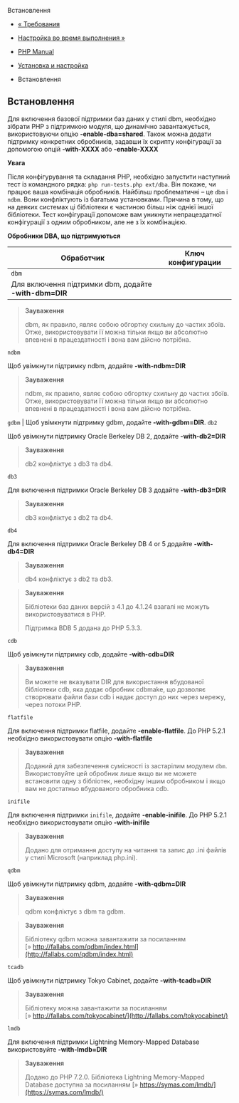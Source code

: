Встановлення

-   [« Требования](dba.requirements.html)
    
-   [Настройка во время выполнения »](dba.configuration.html)
    
-   [PHP Manual](index.html)
    
-   [Установка и настройка](dba.setup.html)
    
-   Встановлення
    

## Встановлення

Для включення базової підтримки баз даних у стилі dbm, необхідно зібрати PHP з підтримкою модуля, що динамічно завантажується, використовуючи опцію **\-enable-dba=shared**. Також можна додати підтримку конкретних обробників, задавши їх скрипту конфігурації за допомогою опцій **\-with-XXXX** або **\-enable-XXXX**

**Увага**

Після конфігурування та складання PHP, необхідно запустити наступний тест із командного рядка: `php run-tests.php ext/dba`. Він покаже, чи працює ваша комбінація обробників. Найбільш проблематичні – це `dbm` і `ndbm`. Вони конфліктують із багатьма установками. Причина в тому, що на деяких системах ці бібліотеки є частиною більш ніж однієї іншої бібліотеки. Тест конфігурації допоможе вам уникнути непрацездатної конфігурації з одним обробником, але не з їх комбінацією.

**Обробники DBA, що підтримуються**

| Обработчик | Ключ конфигурации |
| --- | --- |
| `dbm` |  |
| Для включення підтримки dbm, додайте **\-with-dbm=DIR** |  |

> **Зауваження**
> 
> dbm, як правило, являє собою обгортку схильну до частих збоїв. Отже, використовувати її можна тільки якщо ви абсолютно впевнені в працездатності і вона вам дійсно потрібна.

`ndbm`

Щоб увімкнути підтримку ndbm, додайте **\-with-ndbm=DIR**

> **Зауваження**
> 
> ndbm, як правило, являє собою обгортку схильну до частих збоїв. Отже, використовувати її можна тільки якщо ви абсолютно впевнені в працездатності і вона вам дійсно потрібна.

`gdbm` | Щоб увімкнути підтримку gdbm, додайте **\-with-gdbm=DIR**. `db2`

Щоб увімкнути підтримку Oracle Berkeley DB 2, додайте **\-with-db2=DIR**

> **Зауваження**
> 
> db2 конфліктує з db3 та db4.

`db3`

Для включення підтримки Oracle Berkeley DB 3 додайте **\-with-db3=DIR**

> **Зауваження**
> 
> db3 конфліктує з db2 та db4.

`db4`

Для включення підтримки Oracle Berkeley DB 4 or 5 додайте **\-with-db4=DIR**

> **Зауваження**
> 
> db4 конфліктує з db2 та db3.

> **Зауваження**
> 
> Бібліотеки баз даних версій з 4.1 до 4.1.24 взагалі не можуть використовуватися в PHP.
> 
> Підтримка BDB 5 додана до PHP 5.3.3.

`cdb`

Щоб увімкнути підтримку cdb, додайте **\-with-cdb=DIR**

> **Зауваження**
> 
> Ви можете не вказувати DIR для використання вбудованої бібліотеки cdb, яка додає обробник cdbmake, що дозволяє створювати файли бази cdb і надає доступ до них через мережу, через потоки PHP.

`flatfile`

Для включення підтримки flatfile, додайте **\-enable-flatfile**. До PHP 5.2.1 необхідно використовувати опцію **\-with-flatfile**

> **Зауваження**
> 
> Доданий для забезпечення сумісності із застарілим модулем `dbm`. Використовуйте цей обробник лише якщо ви не можете встановити одну з бібліотек, необхідну іншим обробником і якщо вам не достатньо вбудованого обробника cdb.

`inifile`

Для включення підтримки `inifile`, додайте **\-enable-inifile**. До PHP 5.2.1 необхідно використовувати опцію **\-with-inifile**

> **Зауваження**
> 
> Додано для отримання доступу на читання та запис до .ini файлів у стилі Microsoft (наприклад php.ini).

`qdbm`

Щоб увімкнути підтримку qdbm, додайте **\-with-qdbm=DIR**

> **Зауваження**
> 
> qdbm конфліктує з dbm та gdbm.

> **Зауваження**
> 
> Бібліотеку qdbm можна завантажити за посиланням [» http://fallabs.com/qdbm/index.html](http://fallabs.com/qdbm/index.html)

`tcadb`

Щоб увімкнути підтримку Tokyo Cabinet, додайте **\-with-tcadb=DIR**

> **Зауваження**
> 
> Бібліотеку можна завантажити за посиланням [» http://fallabs.com/tokyocabinet/](http://fallabs.com/tokyocabinet/)

`lmdb`

Для включення підтримки Lightning Memory-Mapped Database використовуйте **\-with-lmdb=DIR**

> **Зауваження**
> 
> Додано до PHP 7.2.0. Бібліотека Lightning Memory-Mapped Database доступна за посиланням [» https://symas.com/lmdb/](https://symas.com/lmdb/)